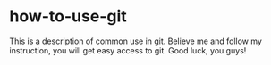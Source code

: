 # how-to-use-git
This is a description of common use in git.
Believe me and follow my instruction, you will get easy access to git. Good luck, you guys!
